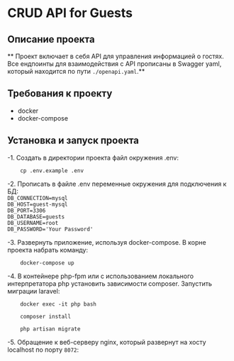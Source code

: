 # CRUD API for Guests

## Описание проекта
** Проект включает в себя API для управления информацией о гостях. Все ендпоинты для взаимодействия с API прописаны в Swagger yaml, который находится по пути  ```./openapi.yaml```.**
## Требования к проекту
- docker
- docker-compose
## Установка и запуск проекта
-1. Создать в директории проекта файл окружения .env:
```shell
    cp .env.example .env
```
-2. Прописать в файле .env переменные окружения для подключения к БД: <br>
```DB_CONNECTION=mysql```<br>
```DB_HOST=guest-mysql```<br>
```DB_PORT=3306```<br>
```DB_DATABASE=guests```<br>
```DB_USERNAME=root```<br>
```DB_PASSWORD='Your Password'```<br>

-3. Развернуть приложение, используя docker-compose. В корне проекта набрать команду:
```shell
    docker-compose up
```
-4. В контейнере php-fpm или с использованием локального интерпретатора php установить зависимости composer. Запустить миграции laravel:
```shell
    docker exec -it php bash
```
```shell
    composer install
```
```shell
    php artisan migrate
```

-5. Обращение к веб-серверу nginx, который развернут на хосту localhost по порту ```8072```:
